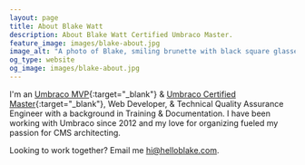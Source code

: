 ```yaml
---
layout: page
title: About Blake Watt
description: About Blake Watt Certified Umbraco Master.
feature_image: images/blake-about.jpg
image_alt: "A photo of Blake, smiling brunette with black square glasses on."
og_type: website
og_image: images/blake-about.jpg 
---
```


I'm an [Umbraco MVP](https://community.umbraco.com/mvp-program/mvp-archive/){:target="_blank"} &amp; [Umbraco Certified Master](https://umbraco.com/training/certified-developers/developer/?id=08b50a85-1492-4334-9561-efafa0004aeb){:target="_blank"}, Web Developer, &amp; Technical Quality Assurance Engineer with a background in Training &amp; Documentation. I have been working with Umbraco since 2012 and my love for organizing fueled my passion for CMS architecting. 

Looking to work together? Email me [hi@helloblake.com](mailto:hi@helloblake.com).